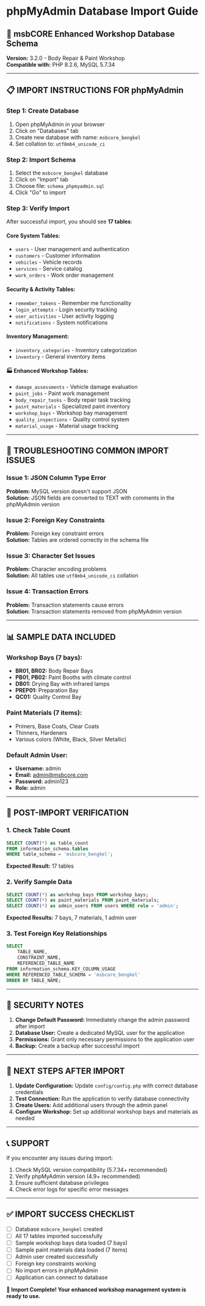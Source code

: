 # phpMyAdmin Database Import Guide

## 🚀 **msbCORE Enhanced Workshop Database Schema**
**Version:** 3.2.0 - Body Repair & Paint Workshop  
**Compatible with:** PHP 8.2.6, MySQL 5.7.34

---

## 📋 **IMPORT INSTRUCTIONS FOR phpMyAdmin**

### **Step 1: Create Database**
1. Open phpMyAdmin in your browser
2. Click on "Databases" tab
3. Create new database with name: `msbcore_bengkel`
4. Set collation to: `utf8mb4_unicode_ci`

### **Step 2: Import Schema**
1. Select the `msbcore_bengkel` database
2. Click on "Import" tab
3. Choose file: `schema_phpmyadmin.sql`
4. Click "Go" to import

### **Step 3: Verify Import**
After successful import, you should see **17 tables**:

#### **Core System Tables:**
- `users` - User management and authentication
- `customers` - Customer information
- `vehicles` - Vehicle records
- `services` - Service catalog
- `work_orders` - Work order management

#### **Security & Activity Tables:**
- `remember_tokens` - Remember me functionality
- `login_attempts` - Login security tracking
- `user_activities` - User activity logging
- `notifications` - System notifications

#### **Inventory Management:**
- `inventory_categories` - Inventory categorization
- `inventory` - General inventory items

#### **🏭 Enhanced Workshop Tables:**
- `damage_assessments` - Vehicle damage evaluation
- `paint_jobs` - Paint work management
- `body_repair_tasks` - Body repair task tracking
- `paint_materials` - Specialized paint inventory
- `workshop_bays` - Workshop bay management
- `quality_inspections` - Quality control system
- `material_usage` - Material usage tracking

---

## 🔧 **TROUBLESHOOTING COMMON IMPORT ISSUES**

### **Issue 1: JSON Column Type Error**
**Problem:** MySQL version doesn't support JSON  
**Solution:** JSON fields are converted to TEXT with comments in the phpMyAdmin version

### **Issue 2: Foreign Key Constraints**
**Problem:** Foreign key constraint errors  
**Solution:** Tables are ordered correctly in the schema file

### **Issue 3: Character Set Issues**
**Problem:** Character encoding problems  
**Solution:** All tables use `utf8mb4_unicode_ci` collation

### **Issue 4: Transaction Errors**
**Problem:** Transaction statements cause errors  
**Solution:** Transaction statements removed from phpMyAdmin version

---

## 📊 **SAMPLE DATA INCLUDED**

### **Workshop Bays (7 bays):**
- **BR01, BR02:** Body Repair Bays
- **PB01, PB02:** Paint Booths with climate control
- **DB01:** Drying Bay with infrared lamps
- **PREP01:** Preparation Bay
- **QC01:** Quality Control Bay

### **Paint Materials (7 items):**
- Primers, Base Coats, Clear Coats
- Thinners, Hardeners
- Various colors (White, Black, Silver Metallic)

### **Default Admin User:**
- **Username:** admin
- **Email:** admin@msbcore.com
- **Password:** admin123
- **Role:** admin

---

## 🎯 **POST-IMPORT VERIFICATION**

### **1. Check Table Count**
```sql
SELECT COUNT(*) as table_count 
FROM information_schema.tables 
WHERE table_schema = 'msbcore_bengkel';
```
**Expected Result:** 17 tables

### **2. Verify Sample Data**
```sql
SELECT COUNT(*) as workshop_bays FROM workshop_bays;
SELECT COUNT(*) as paint_materials FROM paint_materials;
SELECT COUNT(*) as admin_users FROM users WHERE role = 'admin';
```
**Expected Results:** 7 bays, 7 materials, 1 admin user

### **3. Test Foreign Key Relationships**
```sql
SELECT 
    TABLE_NAME,
    CONSTRAINT_NAME,
    REFERENCED_TABLE_NAME
FROM information_schema.KEY_COLUMN_USAGE
WHERE REFERENCED_TABLE_SCHEMA = 'msbcore_bengkel'
ORDER BY TABLE_NAME;
```

---

## 🔐 **SECURITY NOTES**

1. **Change Default Password:** Immediately change the admin password after import
2. **Database User:** Create a dedicated MySQL user for the application
3. **Permissions:** Grant only necessary permissions to the application user
4. **Backup:** Create a backup after successful import

---

## 🚀 **NEXT STEPS AFTER IMPORT**

1. **Update Configuration:** Update `config/config.php` with correct database credentials
2. **Test Connection:** Run the application to verify database connectivity
3. **Create Users:** Add additional users through the admin panel
4. **Configure Workshop:** Set up additional workshop bays and materials as needed

---

## 📞 **SUPPORT**

If you encounter any issues during import:
1. Check MySQL version compatibility (5.7.34+ recommended)
2. Verify phpMyAdmin version (4.9+ recommended)
3. Ensure sufficient database privileges
4. Check error logs for specific error messages

---

## ✅ **IMPORT SUCCESS CHECKLIST**

- [ ] Database `msbcore_bengkel` created
- [ ] All 17 tables imported successfully
- [ ] Sample workshop bays data loaded (7 bays)
- [ ] Sample paint materials data loaded (7 items)
- [ ] Admin user created successfully
- [ ] Foreign key constraints working
- [ ] No import errors in phpMyAdmin
- [ ] Application can connect to database

**🎉 Import Complete! Your enhanced workshop management system is ready to use.**
